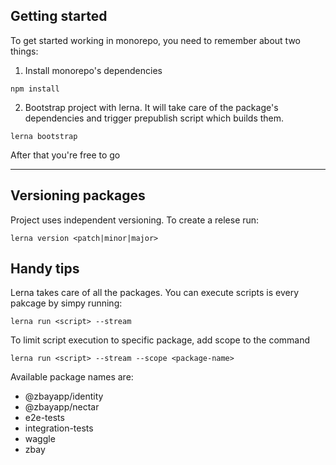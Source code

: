 ## Getting started
To get started working in monorepo, you need to remember about two things:

1. Install monorepo's dependencies 

```
npm install
```

2. Bootstrap project with lerna. It will take care of the package's dependencies and trigger prepublish script which builds them.

```
lerna bootstrap
```

After that you're free to go

----

## Versioning packages
Project uses independent versioning. To create a relese run:

```
lerna version <patch|minor|major>
```

## Handy tips
Lerna takes care of all the packages. You can execute scripts is every pakcage by simpy running:

```
lerna run <script> --stream
```

To limit script execution to specific package, add scope to the command

```
lerna run <script> --stream --scope <package-name>
```

Available package names are:
- @zbayapp/identity
- @zbayapp/nectar
- e2e-tests
- integration-tests
- waggle
- zbay
